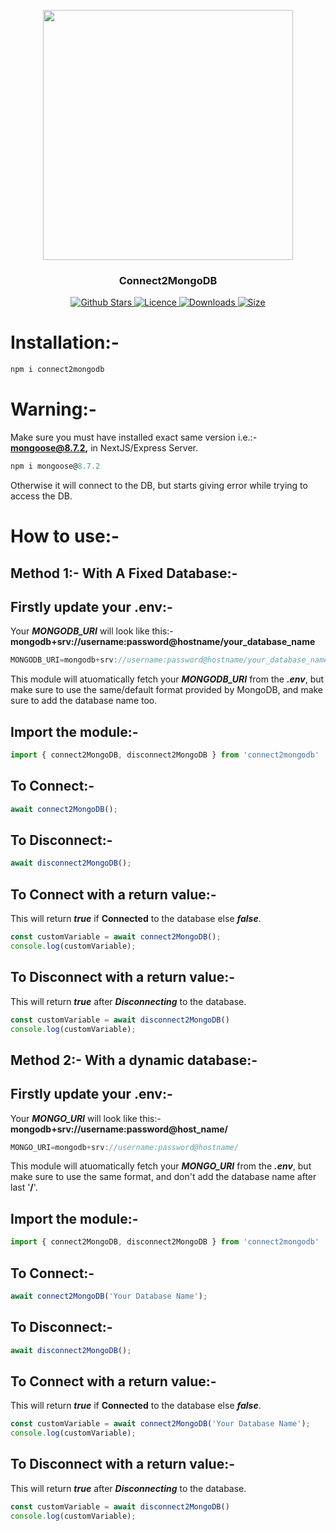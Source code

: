 <p align="center">
  <a href="https://github.com/Capta1nRaj/connect2mongodb" target="_blank"><img width="400px" src="https://www.priyalraj.com/_next/image?url=%2Fassets%2Fimages%2FMyProjectsSectionImages%2Fconnect2mongodb.png&w=1080&q=75" /></a>
  <h3 align="center">Connect2MongoDB</h3>
  <p align="center" style="align: center;">
      <a href="https://github.com/Capta1nRaj/connect2mongodb/stargazers">
         <img src="https://img.shields.io/github/stars/Capta1nRaj/connect2mongodb" alt="Github Stars" />
      </a>
      <a href="https://github.com/Capta1nRaj/connect2mongodb/blob/main/LICENSE">
         <img src="https://img.shields.io/github/license/Capta1nRaj/connect2mongodb" alt="Licence" />
      </a>
      <a href="https://www.npmtrends.com/connect2mongodb">
         <img src="https://img.shields.io/npm/dm/connect2mongodb" alt="Downloads" />
      </a>
      <a href="https://bundlephobia.com/package/connect2mongodb@1.1.44">
         <img src="https://img.shields.io/bundlephobia/min/connect2mongodb@1.1.44" alt="Size" />
      </a>
   </p>
</p>

# Installation:-

```js
npm i connect2mongodb
```

# Warning:-

Make sure you must have installed exact same version i.e.:- **mongoose@8.7.2,** in NextJS/Express Server.

```js
npm i mongoose@8.7.2
```

Otherwise it will connect to the DB, but starts giving error while trying to access the DB.

# How to use:-

## Method 1:- With A Fixed Database:-

## Firstly update your **.env**:-

Your ***MONGODB_URI*** will look like this:- **mongodb+srv://username:password@hostname/your_database_name**

```js
MONGODB_URI=mongodb+srv://username:password@hostname/your_database_name
```

This module will atuomatically fetch your ***MONGODB_URI*** from the ***.env***, but make sure to use the same/default format provided by MongoDB, and make sure to add the database name too.

## Import the module:-

```js
import { connect2MongoDB, disconnect2MongoDB } from 'connect2mongodb'
```

## To Connect:-

```js
await connect2MongoDB();
```

## To Disconnect:-

```js
await disconnect2MongoDB();
```

## To Connect with a return value:-

This will return ***true*** if **Connected** to the database else ***false***.

```js
const customVariable = await connect2MongoDB();
console.log(customVariable);
```

## To Disconnect with a return value:-

This will return ***true*** after ***Disconnecting*** to the database.

```js
const customVariable = await disconnect2MongoDB()
console.log(customVariable);
```

## Method 2:- With a dynamic database:-

## Firstly update your **.env**:-

Your ***MONGO_URI*** will look like this:- **mongodb+srv://username:password@host_name/**

```js
MONGO_URI=mongodb+srv://username:password@hostname/
```

This module will atuomatically fetch your ***MONGO_URI*** from the ***.env***, but make sure to use the same format, and don't add the database name after last '**/**'.

## Import the module:-

```js
import { connect2MongoDB, disconnect2MongoDB } from 'connect2mongodb'
```

## To Connect:-

```js
await connect2MongoDB('Your Database Name');
```

## To Disconnect:-

```js
await disconnect2MongoDB();
```

## To Connect with a return value:-

This will return ***true*** if **Connected** to the database else ***false***.

```js
const customVariable = await connect2MongoDB('Your Database Name');
console.log(customVariable);
```

## To Disconnect with a return value:-

This will return ***true*** after ***Disconnecting*** to the database.

```js
const customVariable = await disconnect2MongoDB()
console.log(customVariable);
```

